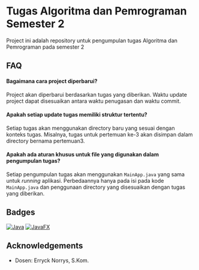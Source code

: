 
# Tugas Algoritma dan Pemrograman Semester 2

Project ini adalah repository untuk pengumpulan tugas Algoritma dan Pemrograman pada semester 2

## FAQ

#### Bagaimana cara project diperbarui?
Project akan diperbarui berdasarkan tugas yang diberikan. Waktu update project dapat disesuaikan antara waktu penugasan dan waktu commit.
#### Apakah setiap update tugas memiliki struktur tertentu?
Setiap tugas akan menggunakan directory baru yang sesuai dengan konteks tugas. Misalnya, tugas untuk pertemuan ke-3 akan disimpan dalam directory bernama pertemuan3.
#### Apakah ada aturan khusus untuk file yang digunakan dalam pengumpulan tugas?
Setiap pengumpulan tugas akan menggunakan `MainApp.java` yang sama untuk _running_ aplikasi. Perbedaannya hanya pada isi pada kode `MainApp.java` dan penggunaan directory yang disesuaikan dengan tugas yang diberikan.
## Badges
[![Java](https://img.shields.io/badge/Made%20with-Java-orange)](https://java.com)
[![JavaFX](https://img.shields.io/badge/UI-JavaFX-blue)](https://openjfx.io)
## Acknowledgements
- Dosen: Erryck Norrys, S.Kom.